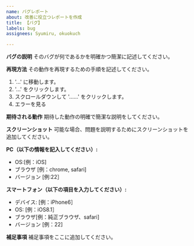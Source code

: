 ```yaml
---
name: バグレポート
about: 改善に役立つレポートを作成
title: 【バグ】
labels: bug
assignees: Syumiru, okuokuch

---
```


**バグの説明**
そのバグが何であるかを明確かつ簡潔に記述してください。

**再現方法**
その動作を再現するための手順を記述してください。
1. '...' に移動します。
2. '...' をクリックします。
3. スクロールダウンして '......' をクリックします。
4. エラーを見る

**期待される動作**
期待した動作の明確で簡潔な説明をしてください。

**スクリーンショット**
可能な場合、問題を説明するためにスクリーンショットを追加してください。

**PC（以下の情報を記入してください）:**
 - OS:[例：iOS]
 - ブラウザ [例：chrome, safari]
 - バージョン [例:22］

**スマートフォン（以下の項目を入力してください）:**
 - デバイス: [例：iPhone6］
 - OS: [例：iOS8.1］
 - ブラウザ[例：純正ブラウザ、safari]
 - バージョン [例：22]

**補足事項**
補足事項をここに追加してください。
